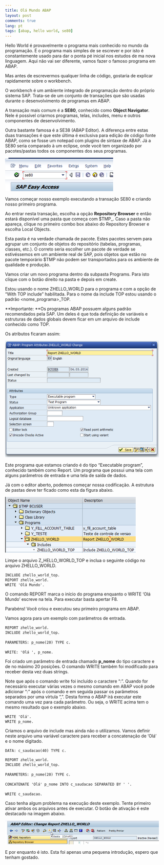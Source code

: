 ```yaml
---
title: Olá Mundo ABAP
layout: post
comments: true
lang: pt
tags: [abap, hello world, se80]
---
```


Hello World é provavelmente o programa mais conhecido no mundo da programação. É o programa mais simples de se escrever e por isto é constantemente usado para dar o ponta pé inicial nos estudos de ma nova linguagem. Aqui não vai ser diferente, vamos fazer o famoso programa em ABAP.

Mas antes de escrevermos qualquer linha de código, gostaria de explicar rapidamente sobre o workbench.

O workbench é um ambiente integrado de programação dentro do próprio sistema SAP. Trata-se de um conjunto de transações que são usadas durante o desenvolvimento de programas em ABAP.

A transação mais comum é a **SE80**, conhecido como **Object Navigator**. Nele é possível criarmos programas, telas, includes, menu e outros componentes de desenvolvimento.

Outra bastante famosa é a SE38 (ABAP Editor). A diferença entre estas duas transações é que este última é exclusiva para edição de código fonte ABAP, como se fosse um notepad com plugins de sintaxe de ABAP. Já a SE80 seria comparado à um eclipse, onde você tem organizado por pacotes/pastas todos os componentes dos seus programas.

![](/public/images/2015/03/sap-se80.png)

Vamos começar nosso exemplo executando a transação SE80 e criando nosso primeiro programa.

Ao entrar nesta transação, escolha a opção **Repository Browser** e então estará disponível uma pasta que começa com $TMP_<seu-usuario>. Caso a pasta não apareça, clique no primeiro combo box abaixo do Repository Browser e escolha Local Objects.

Esta pasta é na verdade chamada de pacote. Estes pacotes servem para agrupar um conjunto de objetos do repositório (tabelas, programas, classes, etc.). O correto seria escolher um pacote de verdade se estivéssemos em um ambiente real de SAP, pois objetos que estão no pacote temporário $TMP não podem ser transportados para os ambiente de qualidade e produção.

Vamos criar um novo programa dentro da subpasta Programs. Para isto clique com o botão direito na pasta e depois em create.

Estou usando o nome ZHELLO\_WORLD para o programa e com a opção de &#8220;With TOP include&#8221; habilitada. Para o nome da include TOP estou usando o padrão <nome\_programa>_TOP.

**Importante: **Os programas ABAP possuem alguns padrão recomendados pela SAP. Um deles é que toda definição de variáveis e estruturas de dados globais devem ficar em um arquivo de include conhecido como TOP.

Os atributos ficaram assim:

![](/public/images/2015/03/zhelloworld-1.png)

Este programa que estamos criando é do tipo &#8220;Executable program&#8221;, conhecido também como Report. Um programa que possui uma tela com alguns parâmetros de entrada e uma tela de saída de dados.

Já com o editor aberto, podemos começar nossa codificação. A estrutura de pastas deve ter ficado como esta da figura abaixo.

![](/public/images/2015/03/zhelloworld-2.png)

Limpe o arquivo Z\_HELLO\_WORLD\_TOP e inclua o seguinte código no arquivo ZHELLO\_WORLD.

~~~
INCLUDE zhello_world_top.
REPORT zhello_world.
WRITE 'Olá Mundo'.
~~~

O comando REPORT marca o início do programa enquanto o WRITE &#8216;Olá Mundo&#8217; escreve na tela. Para executar basta apertar F8.

Parabéns! Você criou e executou seu primeiro programa em ABAP.

Vamos agora para um exemplo com parâmetros de entrada.

~~~
REPORT zhello_world.
INCLUDE zhello_world_top.

PARAMETERS: p_nome(20) TYPE c.

WRITE: 'Olá ', p_nome.
~~~

Foi criado um parâmetro de entrada chamado **p_nome** do tipo caractere e de no máximo 20 posições. O comando WRITE também foi modificado para receber desta vez duas strings.
  
Note que após o comando write foi incluído o caractere &#8220;:&#8221;. Quando for necessário executar várias vezes o mesmo comando em ABAP você pode adicionar &#8220;:&#8221; após o comando e em seguida passar os parâmetros separados por uma vírtula &#8220;,&#8221;. Desta forma o ABAP irá executar este comando uma vez para cada parâmetro. Ou seja, o WRITE acima tem o mesmo resultado que o exemplo abaixo.

~~~
WRITE 'Olá'.
WRITE p_nome.
~~~

Criamos o arquivo de include mas ainda não o utilizamos. Vamos definir neste arquivo uma variável caractere para receber a concatenação de &#8216;Olá&#8217; e o nome digitado.

~~~
DATA: c_saudacao(40) TYPE c.
~~~

~~~
REPORT zhello_world.
INCLUDE zhello_world_top.

PARAMETERS: p_nome(20) TYPE c.

CONCATENATE 'Olá' p_nome INTO c_saudacao SEPARATED BY ' '.

WRITE c_saudacao.
~~~

Caso tenha algum problema na execução deste exemplo. Tente primeiro ativar ambos os arquivos antes de executar. O botão de ativação é este destacado na imagem abaixo.

![](/public/images/2015/03/z-activate.png)

E por enquanto é isto. Esta foi apenas uma pequena introdução, espero que tenham gostado.